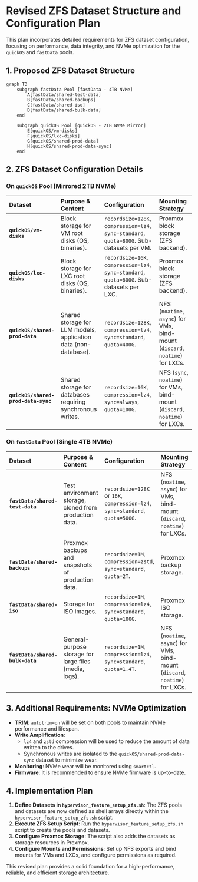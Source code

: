 # Revised ZFS Dataset Structure and Configuration Plan

This plan incorporates detailed requirements for ZFS dataset configuration, focusing on performance, data integrity, and NVMe optimization for the `quickOS` and `fastData` pools.

## 1. Proposed ZFS Dataset Structure

```mermaid
graph TD
    subgraph fastData Pool [fastData - 4TB NVMe]
        A[fastData/shared-test-data]
        B[fastData/shared-backups]
        C[fastData/shared-iso]
        D[fastData/shared-bulk-data]
    end

    subgraph quickOS Pool [quickOS - 2TB NVMe Mirror]
        E[quickOS/vm-disks]
        F[quickOS/lxc-disks]
        G[quickOS/shared-prod-data]
        H[quickOS/shared-prod-data-sync]
    end
```

## 2. ZFS Dataset Configuration Details

### On `quickOS` Pool (Mirrored 2TB NVMe)

| Dataset | Purpose & Content | Configuration | Mounting Strategy |
| :--- | :--- | :--- | :--- |
| **`quickOS/vm-disks`** | Block storage for VM root disks (OS, binaries). | `recordsize=128K`, `compression=lz4`, `sync=standard`, `quota=800G`. Sub-datasets per VM. | Proxmox block storage (ZFS backend). |
| **`quickOS/lxc-disks`** | Block storage for LXC root disks (OS, binaries). | `recordsize=16K`, `compression=lz4`, `sync=standard`, `quota=600G`. Sub-datasets per LXC. | Proxmox block storage (ZFS backend). |
| **`quickOS/shared-prod-data`** | Shared storage for LLM models, application data (non-database). | `recordsize=128K`, `compression=lz4`, `sync=standard`, `quota=400G`. | NFS (`noatime`, `async`) for VMs, bind-mount (`discard`, `noatime`) for LXCs. |
| **`quickOS/shared-prod-data-sync`** | Shared storage for databases requiring synchronous writes. | `recordsize=16K`, `compression=lz4`, `sync=always`, `quota=100G`. | NFS (`sync`, `noatime`) for VMs, bind-mount (`discard`, `noatime`) for LXCs. |

### On `fastData` Pool (Single 4TB NVMe)

| Dataset | Purpose & Content | Configuration | Mounting Strategy |
| :--- | :--- | :--- | :--- |
| **`fastData/shared-test-data`** | Test environment storage, cloned from production data. | `recordsize=128K` or `16K`, `compression=lz4`, `sync=standard`, `quota=500G`. | NFS (`noatime`, `async`) for VMs, bind-mount (`discard`, `noatime`) for LXCs. |
| **`fastData/shared-backups`** | Proxmox backups and snapshots of production data. | `recordsize=1M`, `compression=zstd`, `sync=standard`, `quota=2T`. | Proxmox backup storage. |
| **`fastData/shared-iso`** | Storage for ISO images. | `recordsize=1M`, `compression=lz4`, `sync=standard`, `quota=100G`. | Proxmox ISO storage. |
| **`fastData/shared-bulk-data`** | General-purpose storage for large files (media, logs). | `recordsize=1M`, `compression=lz4`, `sync=standard`, `quota=1.4T`. | NFS (`noatime`, `async`) for VMs, bind-mount (`discard`, `noatime`) for LXCs. |

## 3. Additional Requirements: NVMe Optimization

-   **TRIM**: `autotrim=on` will be set on both pools to maintain NVMe performance and lifespan.
-   **Write Amplification**:
    -   `lz4` and `zstd` compression will be used to reduce the amount of data written to the drives.
    -   Synchronous writes are isolated to the `quickOS/shared-prod-data-sync` dataset to minimize wear.
-   **Monitoring**: NVMe wear will be monitored using `smartctl`.
-   **Firmware**: It is recommended to ensure NVMe firmware is up-to-date.

## 4. Implementation Plan

1.  **Define Datasets in `hypervisor_feature_setup_zfs.sh`**: The ZFS pools and datasets are now defined as shell arrays directly within the `hypervisor_feature_setup_zfs.sh` script.
2.  **Execute ZFS Setup Script**: Run the `hypervisor_feature_setup_zfs.sh` script to create the pools and datasets.
3.  **Configure Proxmox Storage**: The script also adds the datasets as storage resources in Proxmox.
4.  **Configure Mounts and Permissions**: Set up NFS exports and bind mounts for VMs and LXCs, and configure permissions as required.

This revised plan provides a solid foundation for a high-performance, reliable, and efficient storage architecture.